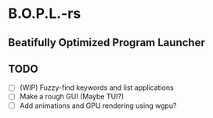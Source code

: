 # B.O.P.L.-rs

## **B**eatifully **O**ptimized **P**rogram **L**auncher

## TODO

- [ ] (WIP) Fuzzy-find keywords and list applications
- [ ] Make a rough GUI (Maybe TUI?)
- [ ] Add animations and GPU rendering using wgpu?
